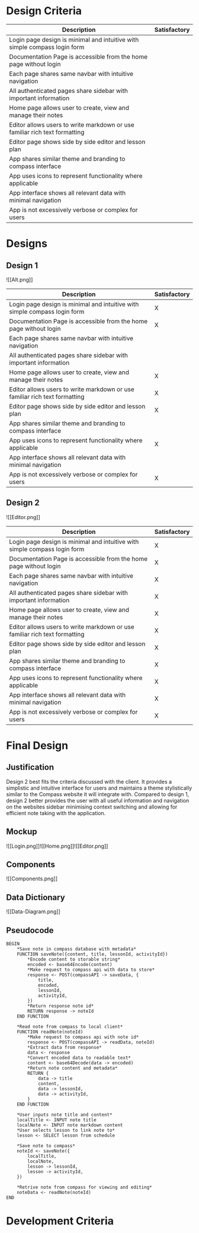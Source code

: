 # Design Criteria
| Description                                                                | Satisfactory |
| -------------------------------------------------------------------------- | ------------ |
| Login page design is minimal and intuitive with simple compass login form  |              |
| Documentation Page is accessible from the home page without login          |              |
| Each page shares same navbar with intuitive navigation                     |              |
| All authenticated pages share sidebar with important information           |              |
| Home page allows user to create, view and manage their notes               |              |
| Editor allows users to write markdown or use familiar rich text formatting |              |
| Editor page shows side by side editor and lesson plan                      |              |
| App shares similar theme and branding to compass interface                 |              |
| App uses icons to represent functionality where applicable                 |              |
| App interface shows all relevant data with minimal navigation              |              |
| App is not excessively verbose or complex for users                        |              |
# Designs
## Design 1
![[Alt.png]]

| Description                                                                | Satisfactory |
| -------------------------------------------------------------------------- | ------------ |
| Login page design is minimal and intuitive with simple compass login form  | X            |
| Documentation Page is accessible from the home page without login          | X            |
| Each page shares same navbar with intuitive navigation                     |              |
| All authenticated pages share sidebar with important information           |              |
| Home page allows user to create, view and manage their notes               | X            |
| Editor allows users to write markdown or use familiar rich text formatting | X            |
| Editor page shows side by side editor and lesson plan                      | X            |
| App shares similar theme and branding to compass interface                 |              |
| App uses icons to represent functionality where applicable                 | X            |
| App interface shows all relevant data with minimal navigation              |              |
| App is not excessively verbose or complex for users                        | X            |

## Design 2
![[Editor.png]]

| Description                                                                | Satisfactory |
| -------------------------------------------------------------------------- | ------------ |
| Login page design is minimal and intuitive with simple compass login form  | X            |
| Documentation Page is accessible from the home page without login          | X            |
| Each page shares same navbar with intuitive navigation                     | X            |
| All authenticated pages share sidebar with important information           | X            |
| Home page allows user to create, view and manage their notes               | X            |
| Editor allows users to write markdown or use familiar rich text formatting | X            |
| Editor page shows side by side editor and lesson plan                      | X            |
| App shares similar theme and branding to compass interface                 | X            |
| App uses icons to represent functionality where applicable                 | X            |
| App interface shows all relevant data with minimal navigation              | X            |
| App is not excessively verbose or complex for users                        | X            |
# Final Design
## Justification
Design 2 best fits the criteria discussed with the client. It provides a simplistic and intuitive interface for users and maintains a theme stylistically similar to the Compass website it will integrate with. Compared to design 1, design 2 better provides the user with all useful information and navigation on the websites sidebar minimising context switching and allowing for efficient note taking with the application. 
## Mockup
![[Login.png]]![[Home.png]]![[Editor.png]]
## Components
![[Components.png]]
## Data Dictionary
![[Data-Diagram.png]]
## Pseudocode
```
BEGIN
	*Save note in compass database with metadata*
	FUNCTION saveNote({content, title, lessonId, activityId})
		*Encode content to storable string*
		encoded <- base64Encode(content)
		*Make request to compass api with data to store*
		response <- POST(compassAPI -> saveData, {
			title,
			encoded,
			lessonId,
			activityId,
		})
		*Return response note id*
		RETURN response -> noteId
	END FUNCTION

	*Read note from compass to local client*
	FUNCTION readNote(noteId)
		*Make request to compass api with note id*
		response <- POST(compassAPI -> readData, noteId)
		*Extract data from response*
		data <- response
		*Convert encoded data to readable text*
		content <- base64Decode(data -> encoded)
		*Return note content and metadata*
		RETURN {
			data -> title
			content,
			data -> lessonId,
			data -> activityId,
		}
	END FUNCTION

	*User inputs note title and content*
	localTitle <- INPUT note title
	localNote <- INPUT note markdown content
	*User selects lesson to link note to*
	lesson <- SELECT lesson from schedule
	
	*Save note to compass*
	noteId <- saveNote({
		localTitle,
		localNote,
		lesson -> lessonId,
		lesson -> activityId,
	})

	*Retrive note from compass for viewing and editing*
	noteData <- readNote(noteId)
END
```

# Development Criteria

